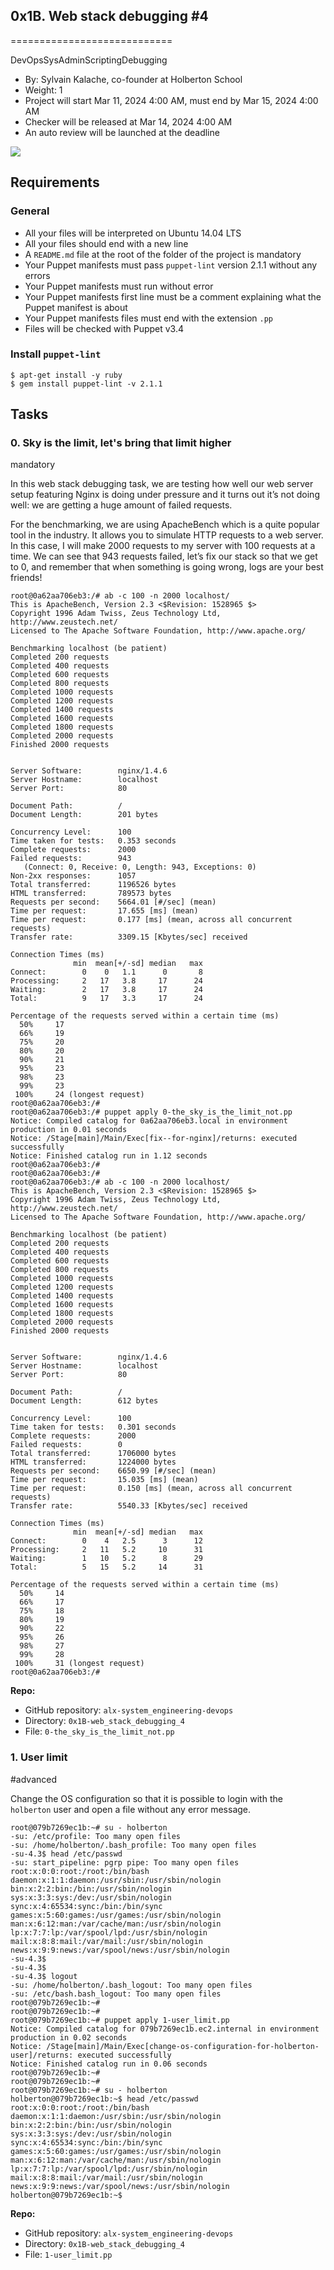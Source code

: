


## 0x1B. Web stack debugging #4
============================

DevOpsSysAdminScriptingDebugging

*   By: Sylvain Kalache, co-founder at Holberton School
*   Weight: 1
*   Project will start Mar 11, 2024 4:00 AM, must end by Mar 15, 2024 4:00 AM
*   Checker will be released at Mar 14, 2024 4:00 AM
*   An auto review will be launched at the deadline

![](https://s3.amazonaws.com/intranet-projects-files/holbertonschool-sysadmin_devops/313/frdkCrb.jpg)

Requirements
------------

### General

*   All your files will be interpreted on Ubuntu 14.04 LTS
*   All your files should end with a new line
*   A `README.md` file at the root of the folder of the project is mandatory
*   Your Puppet manifests must pass `puppet-lint` version 2.1.1 without any errors
*   Your Puppet manifests must run without error
*   Your Puppet manifests first line must be a comment explaining what the Puppet manifest is about
*   Your Puppet manifests files must end with the extension `.pp`
*   Files will be checked with Puppet v3.4

### Install `puppet-lint`

    $ apt-get install -y ruby
    $ gem install puppet-lint -v 2.1.1
    

Tasks
-----

### 0\. Sky is the limit, let's bring that limit higher

mandatory

In this web stack debugging task, we are testing how well our web server setup featuring Nginx is doing under pressure and it turns out it’s not doing well: we are getting a huge amount of failed requests.

For the benchmarking, we are using ApacheBench which is a quite popular tool in the industry. It allows you to simulate HTTP requests to a web server. In this case, I will make 2000 requests to my server with 100 requests at a time. We can see that 943 requests failed, let’s fix our stack so that we get to 0, and remember that when something is going wrong, logs are your best friends!

    root@0a62aa706eb3:/# ab -c 100 -n 2000 localhost/
    This is ApacheBench, Version 2.3 <$Revision: 1528965 $>
    Copyright 1996 Adam Twiss, Zeus Technology Ltd, http://www.zeustech.net/
    Licensed to The Apache Software Foundation, http://www.apache.org/
    
    Benchmarking localhost (be patient)
    Completed 200 requests
    Completed 400 requests
    Completed 600 requests
    Completed 800 requests
    Completed 1000 requests
    Completed 1200 requests
    Completed 1400 requests
    Completed 1600 requests
    Completed 1800 requests
    Completed 2000 requests
    Finished 2000 requests
    
    
    Server Software:        nginx/1.4.6
    Server Hostname:        localhost
    Server Port:            80
    
    Document Path:          /
    Document Length:        201 bytes
    
    Concurrency Level:      100
    Time taken for tests:   0.353 seconds
    Complete requests:      2000
    Failed requests:        943
       (Connect: 0, Receive: 0, Length: 943, Exceptions: 0)
    Non-2xx responses:      1057
    Total transferred:      1196526 bytes
    HTML transferred:       789573 bytes
    Requests per second:    5664.01 [#/sec] (mean)
    Time per request:       17.655 [ms] (mean)
    Time per request:       0.177 [ms] (mean, across all concurrent requests)
    Transfer rate:          3309.15 [Kbytes/sec] received
    
    Connection Times (ms)
                  min  mean[+/-sd] median   max
    Connect:        0    0   1.1      0       8
    Processing:     2   17   3.8     17      24
    Waiting:        2   17   3.8     17      24
    Total:          9   17   3.3     17      24
    
    Percentage of the requests served within a certain time (ms)
      50%     17
      66%     19
      75%     20
      80%     20
      90%     21
      95%     23
      98%     23
      99%     23
     100%     24 (longest request)
    root@0a62aa706eb3:/#
    root@0a62aa706eb3:/# puppet apply 0-the_sky_is_the_limit_not.pp
    Notice: Compiled catalog for 0a62aa706eb3.local in environment production in 0.01 seconds
    Notice: /Stage[main]/Main/Exec[fix--for-nginx]/returns: executed successfully
    Notice: Finished catalog run in 1.12 seconds
    root@0a62aa706eb3:/#
    root@0a62aa706eb3:/#
    root@0a62aa706eb3:/# ab -c 100 -n 2000 localhost/
    This is ApacheBench, Version 2.3 <$Revision: 1528965 $>
    Copyright 1996 Adam Twiss, Zeus Technology Ltd, http://www.zeustech.net/
    Licensed to The Apache Software Foundation, http://www.apache.org/
    
    Benchmarking localhost (be patient)
    Completed 200 requests
    Completed 400 requests
    Completed 600 requests
    Completed 800 requests
    Completed 1000 requests
    Completed 1200 requests
    Completed 1400 requests
    Completed 1600 requests
    Completed 1800 requests
    Completed 2000 requests
    Finished 2000 requests
    
    
    Server Software:        nginx/1.4.6
    Server Hostname:        localhost
    Server Port:            80
    
    Document Path:          /
    Document Length:        612 bytes
    
    Concurrency Level:      100
    Time taken for tests:   0.301 seconds
    Complete requests:      2000
    Failed requests:        0
    Total transferred:      1706000 bytes
    HTML transferred:       1224000 bytes
    Requests per second:    6650.99 [#/sec] (mean)
    Time per request:       15.035 [ms] (mean)
    Time per request:       0.150 [ms] (mean, across all concurrent requests)
    Transfer rate:          5540.33 [Kbytes/sec] received
    
    Connection Times (ms)
                  min  mean[+/-sd] median   max
    Connect:        0    4   2.5      3      12
    Processing:     2   11   5.2     10      31
    Waiting:        1   10   5.2      8      29
    Total:          5   15   5.2     14      31
    
    Percentage of the requests served within a certain time (ms)
      50%     14
      66%     17
      75%     18
      80%     19
      90%     22
      95%     26
      98%     27
      99%     28
     100%     31 (longest request)
    root@0a62aa706eb3:/#
    

**Repo:**

*   GitHub repository: `alx-system_engineering-devops`
*   Directory: `0x1B-web_stack_debugging_4`
*   File: `0-the_sky_is_the_limit_not.pp`



### 1\. User limit

#advanced

Change the OS configuration so that it is possible to login with the `holberton` user and open a file without any error message.

    root@079b7269ec1b:~# su - holberton
    -su: /etc/profile: Too many open files
    -su: /home/holberton/.bash_profile: Too many open files
    -su-4.3$ head /etc/passwd
    -su: start_pipeline: pgrp pipe: Too many open files
    root:x:0:0:root:/root:/bin/bash
    daemon:x:1:1:daemon:/usr/sbin:/usr/sbin/nologin
    bin:x:2:2:bin:/bin:/usr/sbin/nologin
    sys:x:3:3:sys:/dev:/usr/sbin/nologin
    sync:x:4:65534:sync:/bin:/bin/sync
    games:x:5:60:games:/usr/games:/usr/sbin/nologin
    man:x:6:12:man:/var/cache/man:/usr/sbin/nologin
    lp:x:7:7:lp:/var/spool/lpd:/usr/sbin/nologin
    mail:x:8:8:mail:/var/mail:/usr/sbin/nologin
    news:x:9:9:news:/var/spool/news:/usr/sbin/nologin
    -su-4.3$
    -su-4.3$
    -su-4.3$ logout
    -su: /home/holberton/.bash_logout: Too many open files
    -su: /etc/bash.bash_logout: Too many open files
    root@079b7269ec1b:~#
    root@079b7269ec1b:~#
    root@079b7269ec1b:~# puppet apply 1-user_limit.pp
    Notice: Compiled catalog for 079b7269ec1b.ec2.internal in environment production in 0.02 seconds
    Notice: /Stage[main]/Main/Exec[change-os-configuration-for-holberton-user]/returns: executed successfully
    Notice: Finished catalog run in 0.06 seconds
    root@079b7269ec1b:~#
    root@079b7269ec1b:~#
    root@079b7269ec1b:~# su - holberton
    holberton@079b7269ec1b:~$ head /etc/passwd
    root:x:0:0:root:/root:/bin/bash
    daemon:x:1:1:daemon:/usr/sbin:/usr/sbin/nologin
    bin:x:2:2:bin:/bin:/usr/sbin/nologin
    sys:x:3:3:sys:/dev:/usr/sbin/nologin
    sync:x:4:65534:sync:/bin:/bin/sync
    games:x:5:60:games:/usr/games:/usr/sbin/nologin
    man:x:6:12:man:/var/cache/man:/usr/sbin/nologin
    lp:x:7:7:lp:/var/spool/lpd:/usr/sbin/nologin
    mail:x:8:8:mail:/var/mail:/usr/sbin/nologin
    news:x:9:9:news:/var/spool/news:/usr/sbin/nologin
    holberton@079b7269ec1b:~$
    

**Repo:**

*   GitHub repository: `alx-system_engineering-devops`
*   Directory: `0x1B-web_stack_debugging_4`
*   File: `1-user_limit.pp`



